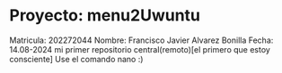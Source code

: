 # Proyecto: menu2Uwuntu
Matricula: 202272044
Nombre: Francisco Javier Alvarez Bonilla
Fecha: 14.08-2024
mi primer repositorio central(remoto)[el primero que estoy consciente]
Use el comando nano :)
